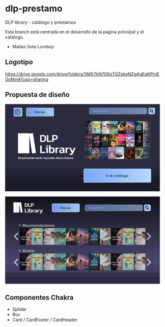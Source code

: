 # dlp-prestamo
DLP library - catálogo y préstamos

Esta branch está centrada en el desarrollo de la página principal y el catálogo.
- Matías Soto Lomboy

## Logotipo

https://drive.google.com/drive/folders/1jMX7kN7D6zTGZekeNZgAgEqKPmEGnNmA?usp=sharing

## Propuesta de diseño

![](https://github.com/LeaffLovesBingus/dlp-prestamo/blob/main/Graphics/PaginaPrincipal.png)

![](https://github.com/LeaffLovesBingus/dlp-prestamo/blob/main/Graphics/Catalogo.png)

## Componentes Chakra
- Splider
- Box
- Card / CardFooter / CardHeader